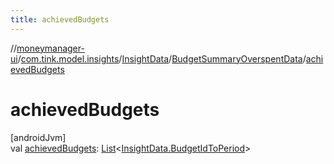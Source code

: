 ```yaml
---
title: achievedBudgets
---
```

//[moneymanager-ui](../../../../index.html)/[com.tink.model.insights](../../index.html)/[InsightData](../index.html)/[BudgetSummaryOverspentData](index.html)/[achievedBudgets](achieved-budgets.html)



# achievedBudgets



[androidJvm]\
val [achievedBudgets](achieved-budgets.html): [List](https://kotlinlang.org/api/latest/jvm/stdlib/kotlin.collections/-list/index.html)&lt;[InsightData.BudgetIdToPeriod](../-budget-id-to-period/index.html)&gt;




